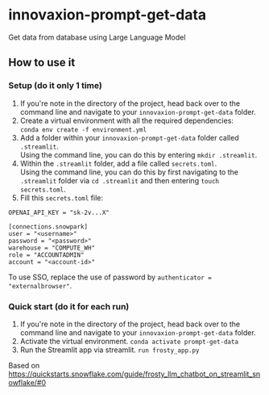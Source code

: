 # innovaxion-prompt-get-data
Get data from database using Large Language Model

## How to use it

### Setup (do it only 1 time)
1. If you're note in the directory of the project, head back over to the command line and navigate to your `innovaxion-prompt-get-data` folder.  
2. Create a virtual environment with all the required dependencies:  
   `conda env create -f environment.yml`
3. Add a folder within your `innovaxion-prompt-get-data` folder called `.streamlit`.  
Using the command line, you can do this by entering `mkdir .streamlit`.
4. Within the `.streamlit` folder, add a file called `secrets.toml`.  
Using the command line, you can do this by first navigating to the `.streamlit` folder via `cd .streamlit` and then entering `touch secrets.toml`.
5. Fill this `secrets.toml` file:  
```
OPENAI_API_KEY = "sk-2v...X"

[connections.snowpark]
user = "<username>"
password = "<password>"
warehouse = "COMPUTE_WH"
role = "ACCOUNTADMIN"
account = "<account-id>"
```
To use SSO, replace the use of password by `authenticator = "externalbrowser"`.


### Quick start (do it for each run)
1. If you're note in the directory of the project, head back over to the command line and navigate to your `innovaxion-prompt-get-data` folder.
2. Activate the virtual environment.
   `conda activate prompt-get-data`
3. Run the Streamlit app via streamlit.
   `run frosty_app.py`

Based on https://quickstarts.snowflake.com/guide/frosty_llm_chatbot_on_streamlit_snowflake/#0
